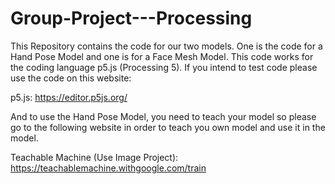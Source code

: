 # Group-Project---Processing
This Repository contains the code for our two models. One is the code for a Hand Pose Model and one is for a Face Mesh Model. This code works for the coding language p5.js (Processing 5). If you intend to test code please use the code on this website:

p5.js:
https://editor.p5js.org/ 

And to use the Hand Pose Model, you need to teach your model so please go to the following website in order to teach you own model and use it in the model.

Teachable Machine (Use Image Project):
https://teachablemachine.withgoogle.com/train
